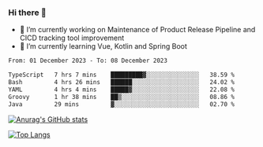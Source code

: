 ### Hi there 👋

- 🔭 I’m currently working on Maintenance of Product Release Pipeline and CICD tracking tool improvement
- 🌱 I’m currently learning Vue, Kotlin and Spring Boot

<!--START_SECTION:waka-->

```txt
From: 01 December 2023 - To: 08 December 2023

TypeScript   7 hrs 7 mins    █████████▓░░░░░░░░░░░░░░░   38.59 %
Bash         4 hrs 26 mins   ██████░░░░░░░░░░░░░░░░░░░   24.02 %
YAML         4 hrs 4 mins    █████▓░░░░░░░░░░░░░░░░░░░   22.08 %
Groovy       1 hr 38 mins    ██▒░░░░░░░░░░░░░░░░░░░░░░   08.86 %
Java         29 mins         ▓░░░░░░░░░░░░░░░░░░░░░░░░   02.70 %
```

<!--END_SECTION:waka-->

[![Anurag's GitHub stats](https://github-readme-stats.vercel.app/api?username=yunhao981&show_icons=true&theme=solarized-dark)](https://github.com/anuraghazra/github-readme-stats)

[![Top Langs](https://github-readme-stats.vercel.app/api/top-langs/?username=yunhao981&theme=solarized-dark&layout=compact)](https://github.com/anuraghazra/github-readme-stats)

<!--
**yunhao981/yunhao981** is a ✨ _special_ ✨ repository because its `README.md` (this file) appears on your GitHub profile.

Here are some ideas to get you started:

- 🔭 I’m currently working on Maintenance of Release Pipeline and CICD tracking tool improvement
- 🌱 I’m currently learning Vue, Kotlin and Spring Boot
- 👯 I’m looking to collaborate on ...
- 🤔 I’m looking for help with ...
- 💬 Ask me about ...
- 📫 How to reach me: ...
- 😄 Pronouns: ...
- ⚡ Fun fact: ...
-->


